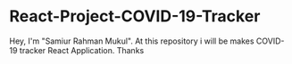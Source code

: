 # React-Project-COVID-19-Tracker

Hey, I'm "Samiur Rahman Mukul". At this repository i will be makes COVID-19 tracker React Application. Thanks
